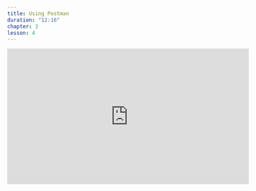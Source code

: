 ```yaml
---
title: Using Postman
duration: "12:16"
chapter: 3
lesson: 4
---
```



<iframe width="560" height="315" src="https://www.youtube.com/embed/LQ0f8FX6EMU" title="YouTube video player" frameborder="0" allow="accelerometer; autoplay; clipboard-write; encrypted-media; gyroscope; picture-in-picture; web-share" allowfullscreen></iframe>